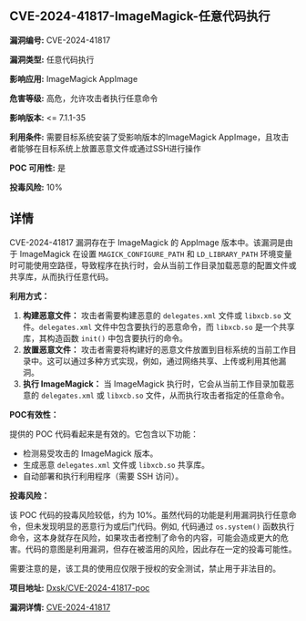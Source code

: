 ## CVE-2024-41817-ImageMagick-任意代码执行

**漏洞编号:** CVE-2024-41817

**漏洞类型:** 任意代码执行

**影响应用:** ImageMagick AppImage

**危害等级:** 高危，允许攻击者执行任意命令

**影响版本:** <= 7.1.1-35

**利用条件:** 需要目标系统安装了受影响版本的ImageMagick AppImage，且攻击者能够在目标系统上放置恶意文件或通过SSH进行操作

**POC 可用性:** 是

**投毒风险:** 10%

## 详情

CVE-2024-41817 漏洞存在于 ImageMagick 的 AppImage 版本中。该漏洞是由于 ImageMagick 在设置 `MAGICK_CONFIGURE_PATH` 和 `LD_LIBRARY_PATH` 环境变量时可能使用空路径，导致程序在执行时，会从当前工作目录加载恶意的配置文件或共享库，从而执行任意代码。 

**利用方式：**

1.  **构建恶意文件：** 攻击者需要构建恶意的 `delegates.xml` 文件或 `libxcb.so` 文件。`delegates.xml` 文件中包含要执行的恶意命令，而 `libxcb.so` 是一个共享库，其构造函数 `init()` 中包含要执行的命令。
2.  **放置恶意文件：** 攻击者需要将构建好的恶意文件放置到目标系统的当前工作目录中。这可以通过多种方式实现，例如，通过网络共享、上传或利用其他漏洞。
3.  **执行 ImageMagick：** 当 ImageMagick 执行时，它会从当前工作目录加载恶意的 `delegates.xml` 或 `libxcb.so` 文件，从而执行攻击者指定的任意命令。

**POC有效性：**

提供的 POC 代码看起来是有效的。它包含以下功能：

*   检测易受攻击的 ImageMagick 版本。
*   生成恶意 `delegates.xml` 文件或 `libxcb.so` 共享库。
*   自动部署和执行利用程序（需要 SSH 访问）。

**投毒风险：**

该 POC 代码的投毒风险较低，约为 10%。虽然代码的功能是利用漏洞执行任意命令，但未发现明显的恶意行为或后门代码。例如, 代码通过 `os.system()` 函数执行命令，这本身就存在风险，如果攻击者控制了命令的内容，可能会造成更大的危害。代码的意图是利用漏洞，但存在被滥用的风险，因此存在一定的投毒可能性。

需要注意的是，该工具的使用应仅限于授权的安全测试，禁止用于非法目的。

**项目地址:** [Dxsk/CVE-2024-41817-poc](https://github.com/Dxsk/CVE-2024-41817-poc)

**漏洞详情:** [CVE-2024-41817](https://nvd.nist.gov/vuln/detail/CVE-2024-41817)